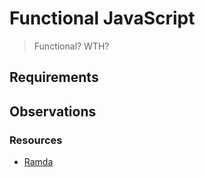 # Functional JavaScript

> Functional? WTH?

## Requirements

## Observations

### Resources

* [Ramda](http://ramdajs.com/)